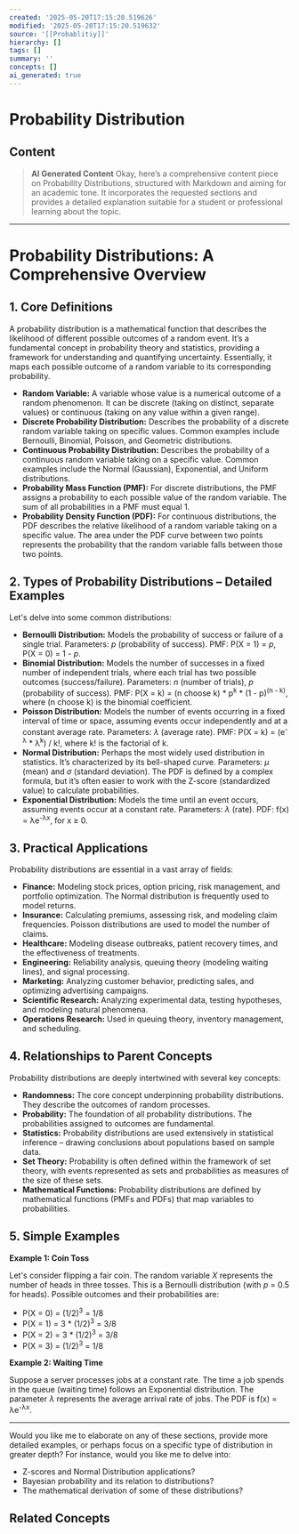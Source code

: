 ```yaml
---
created: '2025-05-20T17:15:20.519626'
modified: '2025-05-20T17:15:20.519632'
source: '[[Probablitiy]]'
hierarchy: []
tags: []
summary: ''
concepts: []
ai_generated: true
---
```


# Probability Distribution

## Content
> **AI Generated Content**
Okay, here’s a comprehensive content piece on Probability Distributions, structured with Markdown and aiming for an academic tone. It incorporates the requested sections and provides a detailed explanation suitable for a student or professional learning about the topic.

---

# Probability Distributions: A Comprehensive Overview

## 1. Core Definitions

A probability distribution is a mathematical function that describes the likelihood of different possible outcomes of a random event.  It’s a fundamental concept in probability theory and statistics, providing a framework for understanding and quantifying uncertainty.  Essentially, it maps each possible outcome of a random variable to its corresponding probability.

* **Random Variable:** A variable whose value is a numerical outcome of a random phenomenon.  It can be discrete (taking on distinct, separate values) or continuous (taking on any value within a given range).
* **Discrete Probability Distribution:**  Describes the probability of a discrete random variable taking on specific values.  Common examples include Bernoulli, Binomial, Poisson, and Geometric distributions.
* **Continuous Probability Distribution:** Describes the probability of a continuous random variable taking on a specific value. Common examples include the Normal (Gaussian), Exponential, and Uniform distributions.
* **Probability Mass Function (PMF):** For discrete distributions, the PMF assigns a probability to each possible value of the random variable. The sum of all probabilities in a PMF must equal 1.
* **Probability Density Function (PDF):** For continuous distributions, the PDF describes the relative likelihood of a random variable taking on a specific value. The area under the PDF curve between two points represents the probability that the random variable falls between those two points.

## 2. Types of Probability Distributions – Detailed Examples

Let's delve into some common distributions:

* **Bernoulli Distribution:**  Models the probability of success or failure of a single trial.  Parameters: *p* (probability of success). PMF: P(X = 1) = *p*, P(X = 0) = 1 - *p*.
* **Binomial Distribution:**  Models the number of successes in a fixed number of independent trials, where each trial has two possible outcomes (success/failure). Parameters: *n* (number of trials), *p* (probability of success).  PMF: P(X = k) = (n choose k) * p<sup>k</sup> * (1 - p)<sup>(n - k)</sup>, where (n choose k) is the binomial coefficient.
* **Poisson Distribution:** Models the number of events occurring in a fixed interval of time or space, assuming events occur independently and at a constant average rate. Parameters: *λ* (average rate). PMF: P(X = k) = (e<sup>-λ</sup> * λ<sup>k</sup>) / k!, where k! is the factorial of k.
* **Normal Distribution:**  Perhaps the most widely used distribution in statistics. It’s characterized by its bell-shaped curve. Parameters: *μ* (mean) and *σ* (standard deviation).  The PDF is defined by a complex formula, but it’s often easier to work with the Z-score (standardized value) to calculate probabilities.
* **Exponential Distribution:** Models the time until an event occurs, assuming events occur at a constant rate.  Parameters: *λ* (rate). PDF: f(x) = λe<sup>-λx</sup>, for x ≥ 0.

## 3. Practical Applications

Probability distributions are essential in a vast array of fields:

* **Finance:**  Modeling stock prices, option pricing, risk management, and portfolio optimization. The Normal distribution is frequently used to model returns.
* **Insurance:**  Calculating premiums, assessing risk, and modeling claim frequencies. Poisson distributions are used to model the number of claims.
* **Healthcare:**  Modeling disease outbreaks, patient recovery times, and the effectiveness of treatments.
* **Engineering:**  Reliability analysis, queuing theory (modeling waiting lines), and signal processing.
* **Marketing:**  Analyzing customer behavior, predicting sales, and optimizing advertising campaigns.
* **Scientific Research:**  Analyzing experimental data, testing hypotheses, and modeling natural phenomena.
* **Operations Research:**  Used in queuing theory, inventory management, and scheduling.


## 4. Relationships to Parent Concepts

Probability distributions are deeply intertwined with several key concepts:

* **Randomness:**  The core concept underpinning probability distributions.  They describe the outcomes of random processes.
* **Probability:** The foundation of all probability distributions. The probabilities assigned to outcomes are fundamental.
* **Statistics:** Probability distributions are used extensively in statistical inference – drawing conclusions about populations based on sample data.
* **Set Theory:** Probability is often defined within the framework of set theory, with events represented as sets and probabilities as measures of the size of these sets.
* **Mathematical Functions:** Probability distributions are defined by mathematical functions (PMFs and PDFs) that map variables to probabilities.

## 5. Simple Examples

**Example 1: Coin Toss**

Let's consider flipping a fair coin. The random variable *X* represents the number of heads in three tosses. This is a Bernoulli distribution (with *p* = 0.5 for heads).  Possible outcomes and their probabilities are:

* P(X = 0) = (1/2)<sup>3</sup> = 1/8
* P(X = 1) = 3 * (1/2)<sup>3</sup> = 3/8
* P(X = 2) = 3 * (1/2)<sup>3</sup> = 3/8
* P(X = 3) = (1/2)<sup>3</sup> = 1/8

**Example 2: Waiting Time**

Suppose a server processes jobs at a constant rate.  The time a job spends in the queue (waiting time) follows an Exponential distribution. The parameter *λ* represents the average arrival rate of jobs.  The PDF is f(x) = λe<sup>-λx</sup>.

---

Would you like me to elaborate on any of these sections, provide more detailed examples, or perhaps focus on a specific type of distribution in greater depth? For instance, would you like me to delve into:

*   Z-scores and Normal Distribution applications?
*   Bayesian probability and its relation to distributions?
*   The mathematical derivation of some of these distributions?

## Related Concepts
